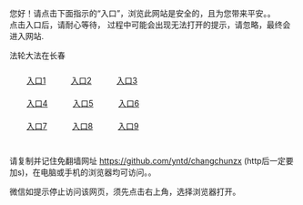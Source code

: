 您好！请点击下面指示的“入口”，浏览此网站是安全的，且为您带来平安。。 <br/>
点击入口后，请耐心等待， 过程中可能会出现无法打开的提示，请忽略，最终会进入网站. </br>

法轮大法在长春<br/>
<div style="padding:10px"><a style="margin:20px" target="_blank" href="https://d1c97wzdp2ihvz.cloudfront.net/2Qpsp?ybzbo" id="ccLink1" rel="nofollow">入口1</a> <a target="_blank" style="margin:20px" href="https://d3jyt2al6tpza2.cloudfront.net/2Qpsp?ixawamdk" id="ccLink2" rel="nofollow">入口2</a> <a style="margin:20px" target="_blank" href="https://d1es4jnvnkxo5u.cloudfront.net/2Qpsp?swigfr" id="ccLink3" rel="nofollow">入口3</a></div>

<div style="padding:10px" ><a style="margin:20px" target="_blank" href="https://d1c97wzdp2ihvz.cloudfront.net/2Qpsp?ybzbo" id="ccLink4" rel="nofollow">入口4</a> <a style="margin:20px" href="https://d3jyt2al6tpza2.cloudfront.net/2Qpsp?ixawamdk" target="_blank" id="ccLink5" rel="nofollow">入口5</a> <a style="margin:20px" href="https://d1es4jnvnkxo5u.cloudfront.net/2Qpsp?swigfr" target="_blank" id="ccLink6" rel="nofollow">入口6</a></div>

<div style="padding:10px"><a style="margin:20px" target="_blank" href="https://d1c97wzdp2ihvz.cloudfront.net/2Qpsp?ybzbo" id="ccLink7" rel="nofollow">入口7</a> <a style="margin:20px" href="https://d3jyt2al6tpza2.cloudfront.net/2Qpsp?ixawamdk" target="_blank" id="ccLink8" rel="nofollow">入口8</a> <a style="margin:20px" target="_blank" href="https://d1es4jnvnkxo5u.cloudfront.net/2Qpsp?swigfr" id="ccLink9" rel="nofollow">入口9</a></div>

<br/>



请复制并记住免翻墙网址 https://github.com/yntd/changchunzx (http后一定要加s)，在电脑或手机的浏览器均可访问。。<br/>

微信如提示停止访问该网页，须先点击右上角，选择浏览器打开。
